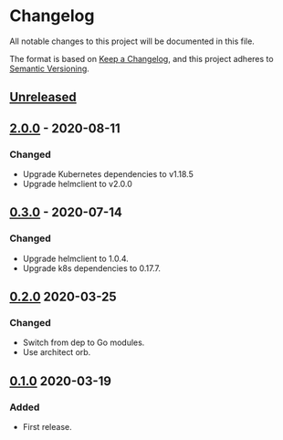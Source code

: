 # Changelog

All notable changes to this project will be documented in this file.

The format is based on [Keep a Changelog](https://keepachangelog.com/en/1.0.0/),
and this project adheres to [Semantic Versioning](https://semver.org/spec/v2.0.0.html).



## [Unreleased]

## [2.0.0] - 2020-08-11

### Changed

- Upgrade Kubernetes dependencies to v1.18.5
- Upgrade helmclient to v2.0.0

## [0.3.0] - 2020-07-14

### Changed

- Upgrade helmclient to 1.0.4.
- Upgrade k8s dependencies to 0.17.7.

## [0.2.0] 2020-03-25

### Changed

- Switch from dep to Go modules.
- Use architect orb.



## [0.1.0] 2020-03-19

### Added

- First release.



[Unreleased]: https://github.com/giantswarm/e2e-harness/compare/v2.0.0...HEAD
[2.0.0]: https://github.com/giantswarm/e2e-harness/compare/v0.3.0...v2.0.0
[0.3.0]: https://github.com/giantswarm/e2e-harness/compare/v0.2.0...v0.3.0
[0.2.0]: https://github.com/giantswarm/e2e-harness/compare/v0.1.0...v0.2.0

[0.1.0]: https://github.com/giantswarm/e2e-harness/releases/tag/v0.1.0
